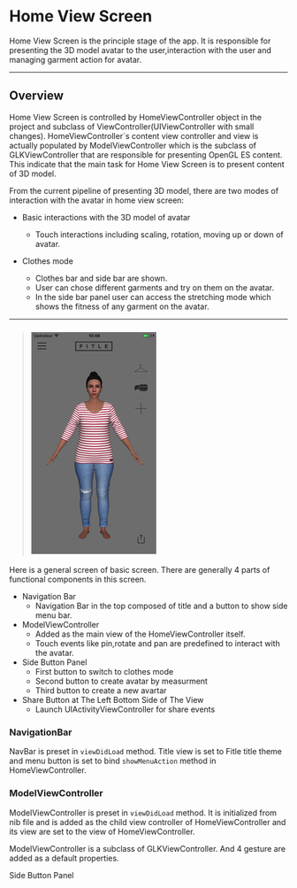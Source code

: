 # Home View Screen

Home View Screen is the principle stage of the app. It is responsible for presenting the 3D model avatar to the user,interaction with the user and managing garment action for avatar.

---

## Overview

Home View Screen is controlled by HomeViewController object in the project and subclass of ViewController\(UIViewController with small changes\). HomeViewController\`s content view controller and view is actually populated by ModelViewController which is the subclass of GLKViewController that are responsible for presenting OpenGL ES content. This indicate that the main task for Home View Screen is to present content of 3D model.

From the current pipeline of presenting 3D model, there are two modes of interaction with the avatar in home view screen:

* Basic interactions with the 3D model of avatar
  * Touch interactions including scaling, rotation, moving up or down of avatar.
* Clothes mode

  * Clothes bar and side bar are shown.
  * User can chose different garments and try on them on the avatar.
  * In the side bar panel user can access the stretching mode which shows the fitness of any garment on the avatar.

---

> ### ![](/overview.jpg)

Here is a general screen of basic screen. There are generally 4 parts of functional components in this screen.

* Navigation Bar 
  * Navigation Bar in the top composed of title and a button to show side menu bar.
* ModelViewController
  * Added as the main view of the HomeViewController itself. 
  * Touch events like pin,rotate and pan are predefined to interact with the avatar.
* Side Button Panel
  * First button to switch to clothes mode
  * Second button to create avatar by measurment 
  * Third button to create a new avartar
* Share Button at The Left Bottom Side of The View
  * Launch UIActivityViewController for share events

### NavigationBar

NavBar is preset in `viewDidLoad` method. Title view is set to Fitle title theme and menu button is set to bind `showMenuAction` method in HomeViewController.

### ModelViewController

ModelViewController is preset in `viewDidLoad` method. It is initialized from nib file and is added as the child view controller of HomeViewController and its view are set to the view of HomeViewController.

ModelViewController is a subclass of GLKViewController. And 4 gesture are added as a default properties.

Side Button Panel

